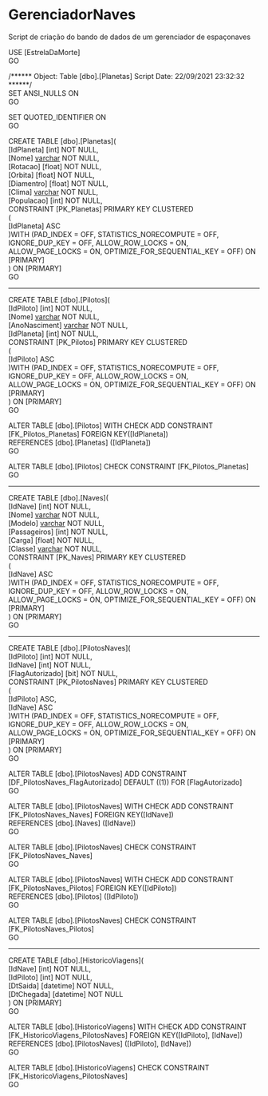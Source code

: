 # GerenciadorNaves  
Script de criação do bando de dados de um gerenciador de espaçonaves  

USE [EstrelaDaMorte]  
GO  

/****** Object:  Table [dbo].[Planetas]    Script Date: 22/09/2021 23:32:32 ******/  
SET ANSI_NULLS ON  
GO  

SET QUOTED_IDENTIFIER ON  
GO  

CREATE TABLE [dbo].[Planetas](  
	[IdPlaneta] [int] NOT NULL,  
	[Nome] [varchar](50) NOT NULL,  
	[Rotacao] [float] NOT NULL,  
	[Orbita] [float] NOT NULL,  
	[Diamentro] [float] NOT NULL,  
	[Clima] [varchar](50) NOT NULL,  
	[Populacao] [int] NOT NULL,  
 CONSTRAINT [PK_Planetas] PRIMARY KEY CLUSTERED  
(  
	[IdPlaneta] ASC  
)WITH (PAD_INDEX = OFF, STATISTICS_NORECOMPUTE = OFF, IGNORE_DUP_KEY = OFF, ALLOW_ROW_LOCKS = ON, ALLOW_PAGE_LOCKS = ON, OPTIMIZE_FOR_SEQUENTIAL_KEY = OFF) ON [PRIMARY]  
) ON [PRIMARY]  
GO  

---------------------------------------------------------------------------------------------------------------------------------------------------------------------------------

CREATE TABLE [dbo].[Pilotos](  
	[IdPiloto] [int] NOT NULL,  
	[Nome] [varchar](50) NOT NULL,  
	[AnoNasciment] [varchar](10) NOT NULL,  
	[IdPlaneta] [int] NOT NULL,  
 CONSTRAINT [PK_Pilotos] PRIMARY KEY CLUSTERED  
(  
	[IdPiloto] ASC  
)WITH (PAD_INDEX = OFF, STATISTICS_NORECOMPUTE = OFF, IGNORE_DUP_KEY = OFF, ALLOW_ROW_LOCKS = ON, ALLOW_PAGE_LOCKS = ON, OPTIMIZE_FOR_SEQUENTIAL_KEY = OFF) ON [PRIMARY]  
) ON [PRIMARY]  
GO  
  
ALTER TABLE [dbo].[Pilotos]  WITH CHECK ADD  CONSTRAINT [FK_Pilotos_Planetas] FOREIGN KEY([IdPlaneta])  
REFERENCES [dbo].[Planetas] ([IdPlaneta])  
GO  
  
ALTER TABLE [dbo].[Pilotos] CHECK CONSTRAINT [FK_Pilotos_Planetas]  
GO  

---------------------------------------------------------------------------------------------------------------------------------------------------------------------------------

CREATE TABLE [dbo].[Naves](  
	[IdNave] [int] NOT NULL,  
	[Nome] [varchar](50) NOT NULL,  
	[Modelo] [varchar](50) NOT NULL,  
	[Passageiros] [int] NOT NULL,  
	[Carga] [float] NOT NULL,  
	[Classe] [varchar](50) NOT NULL,  
 CONSTRAINT [PK_Naves] PRIMARY KEY CLUSTERED  
(  
	[IdNave] ASC  
)WITH (PAD_INDEX = OFF, STATISTICS_NORECOMPUTE = OFF, IGNORE_DUP_KEY = OFF, ALLOW_ROW_LOCKS = ON, ALLOW_PAGE_LOCKS = ON, OPTIMIZE_FOR_SEQUENTIAL_KEY = OFF) ON [PRIMARY]  
) ON [PRIMARY]  
GO  

---------------------------------------------------------------------------------------------------------------------------------------------------------------------------------

CREATE TABLE [dbo].[PilotosNaves](  
	[IdPiloto] [int] NOT NULL,  
	[IdNave] [int] NOT NULL,  
	[FlagAutorizado] [bit] NOT NULL,  
 CONSTRAINT [PK_PilotosNaves] PRIMARY KEY CLUSTERED  
(  
	[IdPiloto] ASC,  
	[IdNave] ASC  
)WITH (PAD_INDEX = OFF, STATISTICS_NORECOMPUTE = OFF, IGNORE_DUP_KEY = OFF, ALLOW_ROW_LOCKS = ON, ALLOW_PAGE_LOCKS = ON, OPTIMIZE_FOR_SEQUENTIAL_KEY = OFF) ON [PRIMARY]  
) ON [PRIMARY]  
GO  
  
ALTER TABLE [dbo].[PilotosNaves] ADD  CONSTRAINT [DF_PilotosNaves_FlagAutorizado]  DEFAULT ((1)) FOR [FlagAutorizado]  
GO  
  
ALTER TABLE [dbo].[PilotosNaves]  WITH CHECK ADD  CONSTRAINT [FK_PilotosNaves_Naves] FOREIGN KEY([IdNave])  
REFERENCES [dbo].[Naves] ([IdNave])  
GO  
  
ALTER TABLE [dbo].[PilotosNaves] CHECK CONSTRAINT [FK_PilotosNaves_Naves]  
GO  
  
ALTER TABLE [dbo].[PilotosNaves]  WITH CHECK ADD  CONSTRAINT [FK_PilotosNaves_Pilotos] FOREIGN KEY([IdPiloto])  
REFERENCES [dbo].[Pilotos] ([IdPiloto])  
GO  
  
ALTER TABLE [dbo].[PilotosNaves] CHECK CONSTRAINT [FK_PilotosNaves_Pilotos]  
GO  
  
---------------------------------------------------------------------------------------------------------------------------------------------------------------------------------

CREATE TABLE [dbo].[HistoricoViagens](  
	[IdNave] [int] NOT NULL,  
	[IdPiloto] [int] NOT NULL,  
	[DtSaida] [datetime] NOT NULL,  
	[DtChegada] [datetime] NOT NULL  
) ON [PRIMARY]  
GO  
  
ALTER TABLE [dbo].[HistoricoViagens]  WITH CHECK ADD  CONSTRAINT [FK_HistoricoViagens_PilotosNaves] FOREIGN KEY([IdPiloto], [IdNave])  
REFERENCES [dbo].[PilotosNaves] ([IdPiloto], [IdNave])  
GO  
  
ALTER TABLE [dbo].[HistoricoViagens] CHECK CONSTRAINT [FK_HistoricoViagens_PilotosNaves]  
GO  
  
